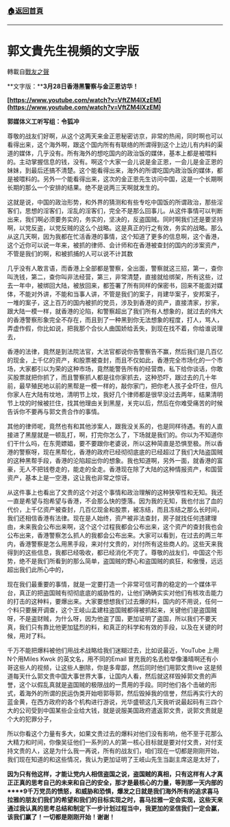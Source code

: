 ###  [:house:返回首頁](https://github.com/ourhimalayas/txt)
---
# 郭文貴先生視頻的文字版
轉載自[戰友之聲](http://littleantvoice.blogspot.com)

**文字版：****3月28日香港黑警察与金正恩访华！**



**[https://www.youtube.com/watch?v=VftZM4IXzEM](https://www.youtube.com/watch?v=VftZM4IXzEM)**



**郭媒体义工听写组：令狐冲**



尊敬的战友们好啊，从这个这两天来金正恩秘密访京，非常的热闹，同时啊也可以看得出来，这个海外啊，跟这个国内所有有联络的所谓得到这个上边儿有内料的渠道的媒体，几乎没有。所有海外的想吃国内的政治饭的媒体，基本上都是被喂料的。主动掌握信息的钱，没有。啊这个大家一会儿说是金正恩，一会儿是金正恩的妹妹，到最后还搞不清楚。这个能看得出来，海外的所谓吃国内政治饭的媒体，都是被喂料的。另外一个能看得出来，这次的金正恩先生访问中国，这是一个长期啊长期的那么一个安排的结果。绝不是说两三天啊就发生的。



这就是说，中国的政治形势，和外界的猜测和有些专吃中国饭的所谓政治，那些淫客们，思想的淫客们，淫乱的淫客们，完全不是那么回事儿。从这件事情可以判断出来，我们啊必须要务实的，务实的，坚决的，反盗国贼。同时啊我们还是要坚持啊，以党反盗，以党反贼的这么个战略。这是真正的行之有效，务实的战略。那么从这几天啊，因为我都在忙活香港的事情，这个知道了更多的信息啊，这个香港，这个近你可以说一年来，被抓的律师、会计师和在香港被查封的国内的涉案资产，不管是我们的啊，和被抓捕的人可以说不计其数



几乎没有人敢言语，而香港上全部都是警察，全出面，警察就这三招，第一，查你叫洗钱，第二，查你叫非法经营，第三，非常清楚，直接就给绑架，所有这些，过去一年中，被绑回大陆，被放回来，都签署了所有同样的保密书，回来不能面对媒体，不能对外讲，不能和当事人讲，不管是我们的案子，肖建华案子，安邦案子，一堆的案子，这上百万的国内被抓的党员，涉及到香港的资产，直接清家，抄家，跟大陆一模一样，就香港的沦陷，和警察超出了我们所有人想象的，就过去的伟大的香港警察形象完全不存在，而且到了一种黑到你无法想象的程度，打人，骂人，弄虚作假，你比如说，把我那个合伙人曲国娇给丢失，到现在找不着，你给谁说理去，



香港的法律，竟然是到法院法官，大法官都说你告警察告不赢，然后我们是几百亿的现金，上千亿的资产，和股票被查封，而且不仅如此，香港完全市场化的一个市场，大家都引以为荣的这种市场，竟然能警告所有的经营商，私下给你谈话，你敢买股票就把你抓了，而且警察抓人都是往你家抓去，这种恐吓，跟过去的几十年前，最早殖民地以前的黑帮是一模一样的，敲你家门，把你老人孩子全吓住，但凡你家人在大陆有坟地，清明节上坟，我好几个律师都是很早没过去两年，结果清明节上坟的时候被拦住，找其他理由关到黑屋，关完以后，然后在你难受痛苦的时候告诉你不要再与郭文贵合作的事情。



其他的律师呢，竟然也有和其他涉案人，跟我没关系的，也是同样待遇。有的人直接进了黑屋就是一顿乱打，啊，打完你怎么了，下场就是我们的。你以为不知道你们干什么吗，在东莞嫖娼，要不要跟你老婆说，所以这种简直是恐惧至极。所以香港的警察呀，现在黑帮化，香港的政府已经彻彻底底的已经超过了我们大陆盗国贼的这种黑帮手段，香港的沦陷超出你的想象。我也知道啊，另外一面，就香港的富豪，无人不把钱卷走的，能走的全走。香港现在除了大陆的这种情报资产，和国营资产，基本上是一空港，这让我也非常之惊讶。



从这件事上也看出了文贵的这个对这个事情和政治理解的这种狭窄性和无知。我还一直是希望与抱希望与香港，不会那么快的堕落。因为我的无知，我也付出了血的代价，上千亿资产被查封，几百亿现金和股票，被冻结，而且冻结之那么长时间，我们还相信香港有法律。现在是人始终，资产被非法查封，房子就找任何违建理由，未来我会公布出来啊，这个这个过程我都会公布出来，这个资产的查封我也会公布出来，香港警察怎么抓人的我都会公布出来。大家可以看到，在过去的两三年内，香港警察是怎么用黑手段，来对付文贵的，对付所有这些商人的。这些天来我得到的这些信息，我都已经吸收，都已经消化不完了。尊敬的战友们，中国这个形势，绝不是我们所看到的那么简单，盗国贼的野心和盗国贼的疯狂，和傲慢，远远超出我们此所心中的，



现在我们最重要的事情，就是一定要打造一个非常可信可靠的稳定的一个媒体平台，真正的把盗国贼有彻彻底底的威胁性的，让他们确确实实对他们有核攻击能力的打击的这种料，要爆出来。大家要想想我们过去爆的料，国内的不用说，任何一个料只要展开调查，这个王岐山孟建柱盗国贼都得被抓起来，关键他们是盗国贼呀，不是盗财贼，为什么呀，因为他盗了国，更加证明了盗国，所以我们不要天真，我们只有靠比他更加猛烈的料，和真正的科学和有效的手段，以及在关键的时候，用对了料。



千万不能把爆料被他们用战术战略给我们迷糊过去，比如说最近，YouTube 上用N个用Miles Kwok 的英文名，用不同的Email 冒充我的名去检举像潘晴啊还有小哥这些人的视频，让这些人删除，你是多卑鄙，然后同时他们用郭文贵live 这是频道每天什么郭文贵中国大事世界大事，让国内人看，然后就这样毁掉郭文贵的声誉，这个以假乱真就是盗国贼的极限战的一贯用的手段。同时他们各个击破的形式，着海外的所谓的民运伪类开始咂郭辱郭，然后毁掉我的信誉，然后再实行大的蓝金黄，在西方政府的各个机构进行游说，光华盛顿这几天我听说最起码有三四个大的公司受到中国某些企业给大钱，就是说服美国政府遣返郭文贵，说郭文贵就是个大的犯罪分子，



所以你看这个力量有多大，如果文贵过去的爆料对他们没有影响，他不至于花那么大精力和时间，你像吴征他们一系列的人的第一核心目标就是要对付文贵，对付支持文贵的人，这是为什么我一再说，所有的战友们，咱们现在一切都是刚刚开始，我们现在知道的和这些情况，我认为更加证明了王岐山先生当副主席这是太好了，



**因为只有他这样，才能让党内人相信盗国之说，盗国贼的真相，只有这样有人才真正正真的思考自己的未来和自己的安全，那才是最核心的力量，等到那一天内部的****9千万党员的愤怒，和威胁和恐惧，爆发之日就是我们海外所有的追求喜马拉雅的朋友们我们的希望和我们的目标实现之时，喜马拉雅一定会实现，这些天来通过我认真的思考总结和制定下一步计划过程当中，我更加的坚信我们一定会赢，该我们赢了！一切都是刚刚开始！谢谢！**